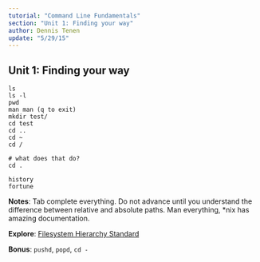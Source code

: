 ```yaml
---
tutorial: "Command Line Fundamentals"
section: "Unit 1: Finding your way"
author: Dennis Tenen
update: "5/29/15"
---
```


## Unit 1: Finding your way

```
ls
ls -l
pwd
man man (q to exit)
mkdir test/
cd test
cd ..
cd ~
cd /

# what does that do?
cd .

history
fortune
```

**Notes**: Tab complete everything. Do not advance until you understand the difference
between relative and absolute paths. Man everything, *nix has amazing
documentation.

**Explore**: [Filesystem Hierarchy Standard](http://www.pathname.com/fhs/)

**Bonus**: `pushd`, `popd`, `cd -`
